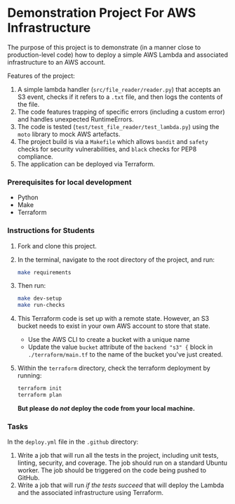 # Demonstration Project For AWS Infrastructure

The purpose of this project is to demonstrate (in a manner close to production-level code) how to deploy a simple AWS Lambda and associated infrastructure to an AWS account.

Features of the project:
1. A simple lambda handler (`src/file_reader/reader.py`) that accepts an S3 event, checks if it refers to a `.txt` file, and then logs the contents of the file.
1. The code features trapping of specific errors (including a custom error) and handles unexpected RuntimeErrors.
1. The code is tested (`test/test_file_reader/test_lambda.py`) using the `moto` library to mock AWS artefacts. 
1. The project build is via a `Makefile` which allows `bandit` and `safety` checks for security vulnerabilities, and `black` checks for PEP8 compliance.
1. The application can be deployed via Terraform.


### Prerequisites for local development
- Python
- Make
- Terraform

### __Instructions for Students__
1. Fork and clone this project. 
2. In the terminal, navigate to the root directory of the project, and run:
    ```bash
    make requirements
    ```
3. Then run:
    ```bash
    make dev-setup
    make run-checks
    ```
4. This Terraform code is set up with a remote state. However, an S3 bucket needs to exist in your own AWS account to store that state.
   - Use the AWS CLI to create a bucket with a unique name
   - Update the value `bucket` attribute of the `backend "s3" {` block in `./terraform/main.tf` to the name of the bucket you've just created.

6. Within the `terraform` directory, check the terraform deployment by running:
    ```bash
    terraform init
    terraform plan
    ```
   __But please do *not* deploy the code from your local machine.__

### Tasks
In the `deploy.yml` file in the `.github` directory: 
1. Write a job that will run all the tests in the project, including unit tests, linting, security, and coverage. The job should run on a standard Ubuntu worker. The job should be triggered on the code 
being pushed to GitHub.
1. Write a job that will run _if the tests succeed_ that will deploy the Lambda and the 
associated infrastructure using Terraform.
